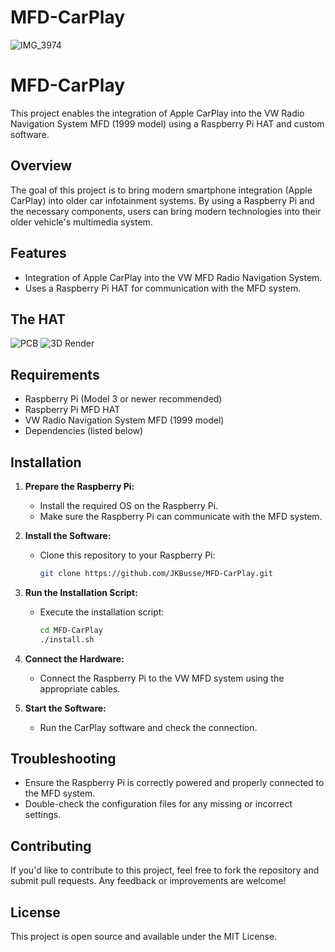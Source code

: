 # MFD-CarPlay
![IMG_3974](https://github.com/user-attachments/assets/cc56ef14-f076-45bd-b7d5-588ebdd775c3)

# MFD-CarPlay

This project enables the integration of Apple CarPlay into the VW Radio Navigation System MFD (1999 model) using a Raspberry Pi HAT and custom software.

## Overview

The goal of this project is to bring modern smartphone integration (Apple CarPlay) into older car infotainment systems. By using a Raspberry Pi and the necessary components, users can bring modern technologies into their older vehicle's multimedia system.

## Features

- Integration of Apple CarPlay into the VW MFD Radio Navigation System.
- Uses a Raspberry Pi HAT for communication with the MFD system.

## The HAT
![PCB](https://github.com/user-attachments/assets/61a58314-21f9-43bd-94f5-555c2fa2c0d7)
![3D Render](https://github.com/user-attachments/assets/54b43412-affa-4e3c-86e5-b4fc0504f049)


## Requirements

- Raspberry Pi (Model 3 or newer recommended)
- Raspberry Pi MFD HAT
- VW Radio Navigation System MFD (1999 model)
- Dependencies (listed below)

## Installation

1. **Prepare the Raspberry Pi:**
   - Install the required OS on the Raspberry Pi.
   - Make sure the Raspberry Pi can communicate with the MFD system.

2. **Install the Software:**
   - Clone this repository to your Raspberry Pi:
     ```bash
     git clone https://github.com/JKBusse/MFD-CarPlay.git
     ```

3. **Run the Installation Script:**
   - Execute the installation script:
     ```bash
     cd MFD-CarPlay
     ./install.sh
     ```

4. **Connect the Hardware:**
   - Connect the Raspberry Pi to the VW MFD system using the appropriate cables.

5. **Start the Software:**
   - Run the CarPlay software and check the connection.

## Troubleshooting

- Ensure the Raspberry Pi is correctly powered and properly connected to the MFD system.
- Double-check the configuration files for any missing or incorrect settings.

## Contributing

If you'd like to contribute to this project, feel free to fork the repository and submit pull requests. Any feedback or improvements are welcome!

## License

This project is open source and available under the MIT License.
